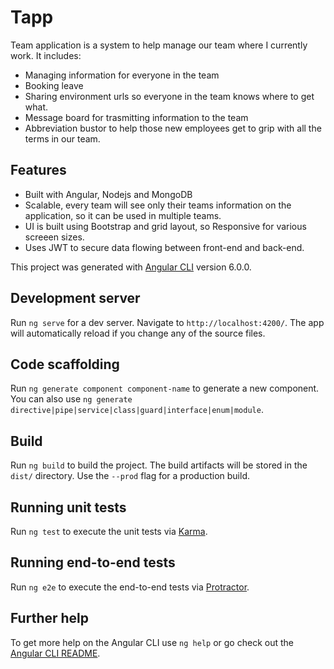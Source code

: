 # Tapp

Team application is a system to help manage our team where I currently work. It includes:

- Managing information for everyone in the team
- Booking leave 
- Sharing environment urls so everyone in the team knows where to get what.
- Message board for trasmitting information to the team
- Abbreviation bustor to help those new employees get to grip with all the terms in our team.

## Features

- Built with Angular, Nodejs and MongoDB
- Scalable, every team will see only their teams information on the application, so it can be used in multiple teams.
- UI is built using Bootstrap and grid layout, so Responsive for various screeen sizes.
- Uses JWT to secure data flowing between front-end and back-end. 

This project was generated with [Angular CLI](https://github.com/angular/angular-cli) version 6.0.0.

## Development server

Run `ng serve` for a dev server. Navigate to `http://localhost:4200/`. The app will automatically reload if you change any of the source files.

## Code scaffolding

Run `ng generate component component-name` to generate a new component. You can also use `ng generate directive|pipe|service|class|guard|interface|enum|module`.

## Build

Run `ng build` to build the project. The build artifacts will be stored in the `dist/` directory. Use the `--prod` flag for a production build.

## Running unit tests

Run `ng test` to execute the unit tests via [Karma](https://karma-runner.github.io).

## Running end-to-end tests

Run `ng e2e` to execute the end-to-end tests via [Protractor](http://www.protractortest.org/).

## Further help

To get more help on the Angular CLI use `ng help` or go check out the [Angular CLI README](https://github.com/angular/angular-cli/blob/master/README.md).
